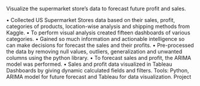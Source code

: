 
Visualize the supermarket store’s data to forecast future profit and sales.

• Collected US Supermarket Stores data based on their sales, profit, categories of products, location-wise analysis and shipping methods from Kaggle.
• To perform visual analysis created fifteen dashboards of various categories.
• Gained so much information and actionable intelligence so can make decisions
for forecast the sales and their profits.
• Pre-processed the data by removing null values, outliers, generalization and
unwanted columns using the python library.
• To forecast sales and profit, the ARIMA model was performed.
• Sales and profit data visualized in Tableau Dashboards by giving dynamic
calculated fields and filters.
Tools: Python, ARIMA model for future forecast and Tableau for data visualization.
Project
